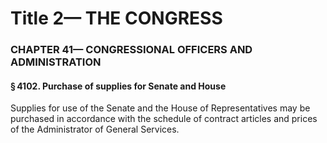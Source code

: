 
# Title 2— THE CONGRESS
### CHAPTER 41— CONGRESSIONAL OFFICERS AND ADMINISTRATION
#### § 4102. Purchase of supplies for Senate and House

Supplies for use of the Senate and the House of Representatives may be purchased in accordance with the schedule of contract articles and prices of the Administrator of General Services.
